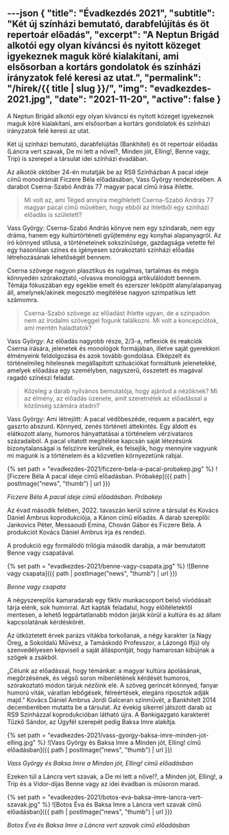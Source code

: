 ---json
{
    "title": "Évadkezdés 2021",
    "subtitle": "Két új színházi bemutató, darabfelújítás és öt repertoár előadás",
    "excerpt": "A Neptun Brigád alkotói egy olyan kíváncsi és nyitott közeget igyekeznek maguk köré kialakítani, ami elsősorban a kortárs gondolatok és színházi irányzatok felé keresi az utat.",
    "permalink": "/hirek/{{ title | slug }}/",
    "img": "evadkezdes-2021.jpg",
    "date": "2021-11-20",
    "active": false
}
---

A Neptun Brigád alkotói egy olyan kíváncsi és nyitott közeget igyekeznek maguk köré kialakítani, ami elsősorban a kortárs gondolatok és színházi irányzatok felé keresi az utat.

Két új színházi bemutató, darabfelújítás (Bankhitel) és öt repertoár előadás (Láncra vert szavak, De mi lett a nővel?, Minden jót, Elling!, Benne vagy, Trip) is szerepel a társulat idei színházi évadában.

Az alkotók október 24-én mutatják be az RS9 Színházban A pacal ideje című monodrámát Ficzere Béla előadásában, Vass György rendezésében. A darabot Cserna-Szabó András 77 magyar pacal című írása ihlette.

> Mi volt az, ami Téged annyira megihletett Cserna-Szabó András 77 magyar pacal című művében, hogy ebből az ihletből egy színházi előadás is született?

Vass György: Cserna-Szabó András könyve nem egy színdarab, nem egy dráma, hanem egy kultúrtörténeti gyűjtemény egy konyhai alapanyagról. Az író könnyed stílusa, a történeteinek sokszínűsége, gazdagsága vetette fel egy hasonlóan színes és igényesen szórakoztató színházi előadás létrehozásának lehetőségét bennem.

Cserna szövege nagyon plasztikus és rugalmas, tartalmas és mégis könnyedén szórakoztató,-olvasva monológgá artikulálódott bennem. Témája fókuszában egy egekbe emelt és ezerszer leköpött alany/alapanyag áll, amelynek/akinek megosztó megítélése nagyon szimpatikus lett számomra.

> Cserna-Szabó szövege az előadást ihlette ugyan, de a színpadon nem az irodalmi szöveggel fogunk találkozni. Mi volt a koncepciótok, ami mentén haladtatok?

Vass György: Az előadás nagyobb része, 2/3-a, reflexiók és reakciók Cserna írására, jelenetek és monológok formájában, illetve saját gyerekkori élményeink feldolgozása és azok tovább gondolása. Elképzelt és történelmileg hitelesnek megállapított szituációkat formáltunk jelenetekké, amelyek előadása egy személyben, nagyszerű, összetett és magával ragadó színészi feladat.

> Közeleg a darab nyilvános bemutatója, hogy ajánlod a nézőknek? Mi az élmény, az előadás üzenete, amit szeretnétek az előadással a közönség számára átadni?

Vass György: Ami létrejött:  A pacal védőbeszéde, requem a pacalért, egy gaszrto abszurd. Könnyed, zenés történeti áttekintés. Egy áldott és elátkozott alany, humoros hányattatásai a történelem vérzivataros századaiból. A pacal vitatott megítélése kapcsán saját létezésünk bizonytalanságai is felszínre kerülnek, és felsejlik, hogy mennyire vagyunk mi magunk is a történelem és a közvetlen környezetünk rabjai.

{% set path = "evadkezdes-2021/ficzere-bela-a-pacal-probakep.jpg" %}
![Ficzere Béla A pacal ideje című előadásban. Próbakép]({{ path | postImage("news", "thumb") | url }})

_Ficzere Béla A pacal ideje című előadásban. Próbakép_

Az évad második felében, 2022. tavaszán kerül színre a társulat és Kovács Dániel Ambrus koprodukciója, a Kánon című előadás. A darab szereplői: Jankovics Péter, Messaoudi Emina, Chován Gábor és Ficzere Béla. A produkciót Kovács Dániel Ambrus írja és rendezi.

A produkció egy formálódó trilógia második darabja, a már bemutatott Benne vagy csapatával.

{% set path = "evadkezdes-2021/benne-vagy-csapata.jpg" %}
![Benne vagy csapata]({{ path | postImage("news", "thumb") | url }})

_Benne vagy csapata_

A négyszereplős kamaradarab egy fiktív munkacsoport belső vívódásait tárja elénk, sok humorral. Azt kapták feladatul, hogy előítéletektől mentesen, a lehető legpártatlanabb módon járják körül a kultúra és az állam kapcsolatának kérdéskörét.

Az ütköztetett érvek parázs vitákba torkollanak, a négy karakter (a Nagy Öreg, a Sokoldalú Művész, a Tamáskodó Professzor, a Lázongó Ifjú) oly szenvedélyesen képviseli a saját álláspontját, hogy hamarosan kibújnak a szögek a zsákból.

„Célunk az előadással, hogy témánkat: a magyar kultúra ápolásának, megőrzésének, és végső soron mibenlétének kérdését humoros, szórakoztató módon tárjuk nézőink elé. A szöveg gerincét könnyed, fanyar humorú viták, váratlan lebőgések, félreértések, elegáns riposztok adják majd.” Kovács Dániel Ambrus Jordi Galceran színművét, a Bankhitelt 2014 decemberében mutatta be a társulat. Az évekig sikerrel játszott darab az RS9 Színházzal koprodukcióban látható újra. A Bankigazgató karakterét Tűzkő Sándor, az Ügyfél szerepét pedig Baksa Imre alakítja.

{% set path = "evadkezdes-2021/vass-gyorgy-baksa-imre-minden-jot-elling.jpg" %}
![Vass György és Baksa Imre a Minden jót, Elling! című előadásban]({{ path | postImage("news", "thumb") | url }})

_Vass György és Baksa Imre a Minden jót, Elling! című előadásban_

Ezeken túl a Láncra vert szavak, a De mi lett a nővel?, a Minden jót, Elling!, a Trip és a Vidor-díjas Benne vagy az idei évadban is műsoron marad.

{% set path = "evadkezdes-2021/botos-eva-baksa-imre-lancra-vert-szavak.jpg" %}
![Botos Éva és Baksa Imre a Láncra vert szavak című előadásban]({{ path | postImage("news", "thumb") | url }})

_Botos Éva és Baksa Imre a Láncra vert szavak című előadásban_
